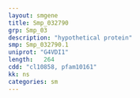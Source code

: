 ```yaml
---
layout: smgene
title: Smp_032790
grp: Smp_03
description: "hypothetical protein"
smp: Smp_032790.1
uniprot: "G4VDI1"
length:   264
cdd: "cl10858, pfam10161"
kk: ns
categories: sm
---
```

